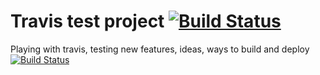 # Travis test project [![Build Status](https://travis-ci.org/al-tr/travis.svg?branch=master)](https://travis-ci.org/al-tr/travis)

Playing with travis, testing new features, ideas, ways to build and deploy [![Build Status](https://travis-ci.org/al-tr/travis.svg?branch=master)](https://travis-ci.org/al-tr/travis)
